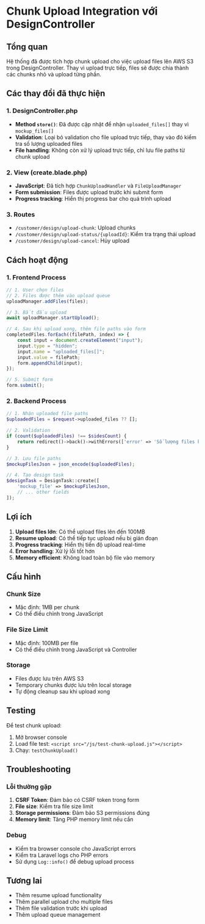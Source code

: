 # Chunk Upload Integration với DesignController

## Tổng quan

Hệ thống đã được tích hợp chunk upload cho việc upload files lên AWS S3 trong DesignController. Thay vì upload trực tiếp, files sẽ được chia thành các chunks nhỏ và upload từng phần.

## Các thay đổi đã thực hiện

### 1. DesignController.php

-   **Method `store()`**: Đã được cập nhật để nhận `uploaded_files[]` thay vì `mockup_files[]`
-   **Validation**: Loại bỏ validation cho file upload trực tiếp, thay vào đó kiểm tra số lượng uploaded files
-   **File handling**: Không còn xử lý upload trực tiếp, chỉ lưu file paths từ chunk upload

### 2. View (create.blade.php)

-   **JavaScript**: Đã tích hợp `ChunkUploadHandler` và `FileUploadManager`
-   **Form submission**: Files được upload trước khi submit form
-   **Progress tracking**: Hiển thị progress bar cho quá trình upload

### 3. Routes

-   `/customer/design/upload-chunk`: Upload chunks
-   `/customer/design/upload-status/{uploadId}`: Kiểm tra trạng thái upload
-   `/customer/design/upload-cancel`: Hủy upload

## Cách hoạt động

### 1. Frontend Process

```javascript
// 1. User chọn files
// 2. Files được thêm vào upload queue
uploadManager.addFiles(files);

// 3. Bắt đầu upload
await uploadManager.startUpload();

// 4. Sau khi upload xong, thêm file paths vào form
completedFiles.forEach((filePath, index) => {
    const input = document.createElement("input");
    input.type = "hidden";
    input.name = "uploaded_files[]";
    input.value = filePath;
    form.appendChild(input);
});

// 5. Submit form
form.submit();
```

### 2. Backend Process

```php
// 1. Nhận uploaded file paths
$uploadedFiles = $request->uploaded_files ?? [];

// 2. Validation
if (count($uploadedFiles) !== $sidesCount) {
    return redirect()->back()->withErrors(['error' => 'Số lượng files không khớp']);
}

// 3. Lưu file paths
$mockupFilesJson = json_encode($uploadedFiles);

// 4. Tạo design task
$designTask = DesignTask::create([
    'mockup_file' => $mockupFilesJson,
    // ... other fields
]);
```

## Lợi ích

1. **Upload files lớn**: Có thể upload files lên đến 100MB
2. **Resume upload**: Có thể tiếp tục upload nếu bị gián đoạn
3. **Progress tracking**: Hiển thị tiến độ upload real-time
4. **Error handling**: Xử lý lỗi tốt hơn
5. **Memory efficient**: Không load toàn bộ file vào memory

## Cấu hình

### Chunk Size

-   Mặc định: 1MB per chunk
-   Có thể điều chỉnh trong JavaScript

### File Size Limit

-   Mặc định: 100MB per file
-   Có thể điều chỉnh trong JavaScript và Controller

### Storage

-   Files được lưu trên AWS S3
-   Temporary chunks được lưu trên local storage
-   Tự động cleanup sau khi upload xong

## Testing

Để test chunk upload:

1. Mở browser console
2. Load file test: `<script src="/js/test-chunk-upload.js"></script>`
3. Chạy: `testChunkUpload()`

## Troubleshooting

### Lỗi thường gặp

1. **CSRF Token**: Đảm bảo có CSRF token trong form
2. **File size**: Kiểm tra file size limit
3. **Storage permissions**: Đảm bảo S3 permissions đúng
4. **Memory limit**: Tăng PHP memory limit nếu cần

### Debug

-   Kiểm tra browser console cho JavaScript errors
-   Kiểm tra Laravel logs cho PHP errors
-   Sử dụng `Log::info()` để debug upload process

## Tương lai

-   Thêm resume upload functionality
-   Thêm parallel upload cho multiple files
-   Thêm file validation trước khi upload
-   Thêm upload queue management

